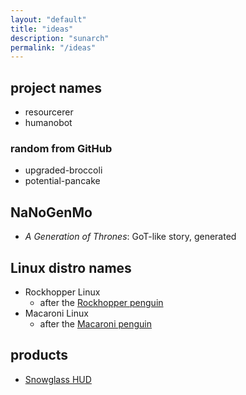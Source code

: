 ```yaml
---
layout: "default"
title: "ideas"
description: "sunarch"
permalink: "/ideas"
---
```

## project names

- resourcerer
- humanobot

### random from GitHub

- upgraded-broccoli
- potential-pancake

## NaNoGenMo

- *A Generation of Thrones*: GoT-like story, generated

## Linux distro names

- Rockhopper Linux
    - after the [Rockhopper penguin](https://en.wikipedia.org/wiki/Rockhopper_penguin)
- Macaroni Linux
    - after the [Macaroni penguin](https://en.wikipedia.org/wiki/Macaroni_penguin)

## products

- [Snowglass HUD](snowglass-hud.md)

